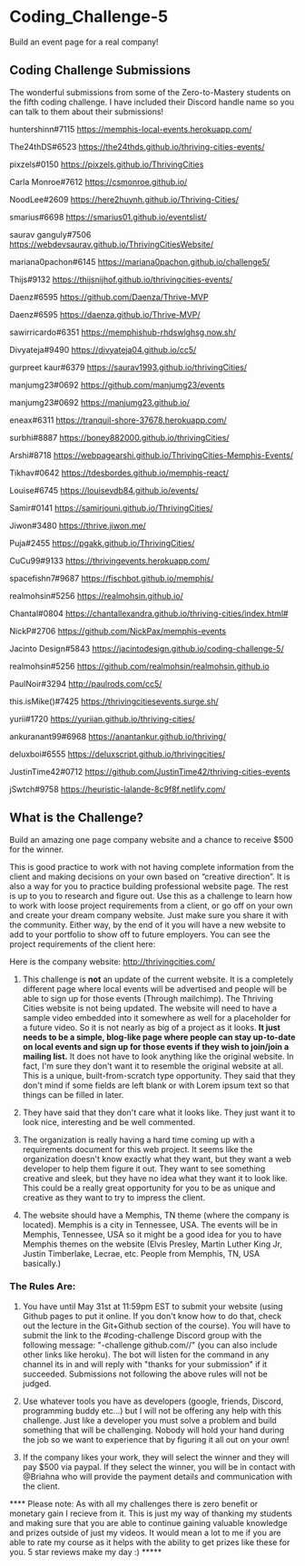 # Coding_Challenge-5
Build an event page for a real company!

## Coding Challenge Submissions
The wonderful submissions from some of the Zero-to-Mastery students on the fifth coding challenge. I have included their Discord handle name so you can talk to them about their submissions!

huntershinn#7115
https://memphis-local-events.herokuapp.com/

The24thDS#6523
https://the24thds.github.io/thriving-cities-events/

pixzels#0150
https://pixzels.github.io/ThrivingCities

Carla Monroe#7612
https://csmonroe.github.io/

NoodLee#2609
https://here2huynh.github.io/Thriving-Cities/

smarius#6698
https://smarius01.github.io/eventslist/

saurav ganguly#7506
https://webdevsaurav.github.io/ThrivingCitiesWebsite/

mariana0pachon#6145
https://mariana0pachon.github.io/challenge5/

Thijs#9132
https://thijsnijhof.github.io/thrivingcities-events/

Daenz#6595
https://github.com/Daenza/Thrive-MVP

Daenz#6595
https://daenza.github.io/Thrive-MVP/

sawirricardo#6351
https://memphishub-rhdswlghsg.now.sh/

Divyateja#9490
https://divyateja04.github.io/cc5/

gurpreet kaur#6379
https://saurav1993.github.io/thrivingCities/

manjumg23#0692
https://github.com/manjumg23/events

manjumg23#0692
https://manjumg23.github.io/

eneax#6311
https://tranquil-shore-37678.herokuapp.com/

surbhi#8887
https://boney882000.github.io/thrivingCities/

Arshi#8718
https://webpagearshi.github.io/ThrivingCities-Memphis-Events/

Tikhav#0642
https://tdesbordes.github.io/memphis-react/

Louise#6745
https://louisevdb84.github.io/events/

Samir#0141
https://samirjouni.github.io/ThrivingCities/

Jiwon#3480
https://thrive.jiwon.me/

Puja#2455
https://pgakk.github.io/ThrivingCities/

CuCu99#9133
https://thrivingevents.herokuapp.com/

spacefishn7#9687
https://fischbot.github.io/memphis/

realmohsin#5256
https://realmohsin.github.io/

Chantal#0804
https://chantallexandra.github.io/thriving-cities/index.html#

NickP#2706
https://github.com/NickPax/memphis-events

Jacinto Design#5843
https://jacintodesign.github.io/coding-challenge-5/

realmohsin#5256
https://github.com/realmohsin/realmohsin.github.io

PaulNoir#3294
http://paulrods.com/cc5/

this.isMike()#7425
https://thrivingcitiesevents.surge.sh/

yurii#1720
https://yuriian.github.io/thriving-cities/

ankuranant99#6968
https://anantankur.github.io/thriving/

deluxboi#6555
https://deluxscript.github.io/thrivingcities/

JustinTime42#0712
https://github.com/JustinTime42/thriving-cities-events

jSwtch#9758
https://heuristic-lalande-8c9f8f.netlify.com/

## What is the Challenge?

Build an amazing one page company website and a chance to receive $500 for the winner.

This is good practice to work with not having complete information from the client and making decisions on your own based on “creative direction”. It is also a way for you to practice building professional website page. The rest is up to you to research and figure out. Use this as a challenge to learn how to work with loose project requirements from a client, or go off on your own and create your dream company website. Just make sure you share it with the community. Either way, by the end of it you will have a new website to add to your portfolio to show off to future employers. You can see the project requirements of the client here: 

Here is the company website: http://thrivingcities.com/

1) This challenge is **not** an update of the current website. It is a completely different page where local events will be advertised and people will be able to sign up for those events (Through mailchimp). The Thriving Cities website is not being updated. The website will need to have a sample video embedded into it somewhere as well for a placeholder for a future video.
So it is not nearly as big of a project as it looks. **It just needs to be a simple, blog-like page where people can stay up-to-date on local events and sign up for those events if they wish to join/join a mailing list.** It does not have to look anything like the original website. In fact, I'm sure they don't want it to resemble the original website at all. This is a unique, built-from-scratch type opportunity. They said that they don't mind if some fields are left blank or with Lorem ipsum text so that things can be filled in later.

2) They have said that they don't care what it looks like. They just want it to look nice, interesting and be well commented.

3) The organization is really having a hard time coming up with a requirements document for this web project. It seems like the organization doesn't know exactly what they want, but they want a web developer to help them figure it out. They want to see something creative and sleek, but they have no idea what they want it to look like. This could be a really great opportunity for you to be as unique and creative as they want to try to impress the client.

4) The website should have a Memphis, TN theme (where the company is located). Memphis is a city in Tennessee, USA. The events will be in Memphis, Tennessee, USA so it might be a good idea for you to have Memphis themes on the website (Elvis Presley, Martin Luther King Jr, Justin Timberlake, Lecrae, etc. People from Memphis, TN, USA basically.)

### The Rules Are:

1. You have until May 31st at 11:59pm EST to submit your website (using Github pages to put it online. If you don't know how to do that, check out the lecture in the Git+Github section of the course). You will have to submit the link to the #coding-challenge Discord group with the following message:  "-challenge github.com/<username>/<repo>" (you can also include other links like heroku). The bot will listen for the command in any channel its in and will reply with "thanks for your submission" if it succeeded. Submissions not following the above rules will not be judged. 

2. Use whatever tools you have as developers (google, friends, Discord, programming buddy etc...) but I will not be offering any help with this challenge. Just like a developer you must solve a problem and build something that will be challenging. Nobody will hold your hand during the job so we want to experience that by figuring it all out on your own!

3. If the company likes your work, they will select the winner and they will pay $500 via paypal. If they select the winner, you will be in contact with @Briahna who will provide the payment details and communication with the client. 

**** Please note: As with all my challenges there is zero benefit or monetary gain I recieve from it. This is just my way of thanking my students and making sure that you are able to continue gaining valuable knowledge and prizes outside of just my videos. It would mean a lot to me if you are able to rate my course as it helps with the ability to get prizes like these for you. 5 star reviews make my day :) *****
